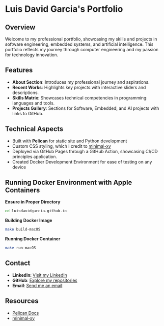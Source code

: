 # Luis David Garcia's Portfolio

## Overview
Welcome to my professional portfolio, showcasing my skills and projects in 
software engineering, embedded systems, and artificial intelligence. This 
portfolio reflects my journey through computer engineering and my passion for 
technology innovation.

## Features
- **About Section**: Introduces my professional journey and aspirations.
- **Recent Works**: Highlights key projects with interactive sliders and 
    descriptions.
- **Skills Matrix**: Showcases technical competencies in programming languages 
    and tools.
- **Projects Gallery**: Sections for Software, Embedded, and AI projects with 
    links to GitHub.

## Technical Aspects
- Built with **Pelican** for static site and Python development
- Custom CSS styling, which I credit to
  [minimal-xy](https://github.com/petrnohejl/minimal-xy)
- Deployed via GitHub Pages through a GitHub Action, showcasing CI/CD 
    principles application.
- Created Docker Development Environment for ease of testing on any device

## Running Docker Environment with Apple Containers

**Ensure in Proper Directory**

```sh
cd luisdavidgarcia.github.io
```

**Building Docker Image**

```sh
make build-macOS
```

**Running Docker Container**

```sh
make run-macOS
```

## Contact
- **LinkedIn**: [Visit my LinkedIn](https://www.linkedin.com/in/luisgd/)
- **GitHub**: [Explore my repositories](https://github.com/luisdavidgarcia)
- **Email**: [Send me an email](mailto:your.luisdgarcia.mi@gmail.com)

## Resources
- [Pelican Docs](https://docs.getpelican.com/en/latest/)
- [minimal-xy](https://github.com/petrnohejl/minimal-xy)
